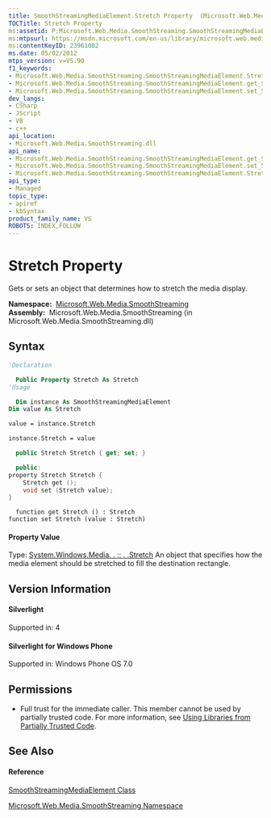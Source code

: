 ```yaml
---
title: SmoothStreamingMediaElement.Stretch Property  (Microsoft.Web.Media.SmoothStreaming)
TOCTitle: Stretch Property
ms:assetid: P:Microsoft.Web.Media.SmoothStreaming.SmoothStreamingMediaElement.Stretch
ms:mtpsurl: https://msdn.microsoft.com/en-us/library/microsoft.web.media.smoothstreaming.smoothstreamingmediaelement.stretch(v=VS.90)
ms:contentKeyID: 23961082
ms.date: 05/02/2012
mtps_version: v=VS.90
f1_keywords:
- Microsoft.Web.Media.SmoothStreaming.SmoothStreamingMediaElement.Stretch
- Microsoft.Web.Media.SmoothStreaming.SmoothStreamingMediaElement.get_Stretch
- Microsoft.Web.Media.SmoothStreaming.SmoothStreamingMediaElement.set_Stretch
dev_langs:
- CSharp
- JScript
- VB
- c++
api_location:
- Microsoft.Web.Media.SmoothStreaming.dll
api_name:
- Microsoft.Web.Media.SmoothStreaming.SmoothStreamingMediaElement.get_Stretch
- Microsoft.Web.Media.SmoothStreaming.SmoothStreamingMediaElement.set_Stretch
- Microsoft.Web.Media.SmoothStreaming.SmoothStreamingMediaElement.Stretch
api_type:
- Managed
topic_type:
- apiref
- kbSyntax
product_family_name: VS
ROBOTS: INDEX,FOLLOW
---
```


# Stretch Property

Gets or sets an object that determines how to stretch the media display.

**Namespace:**  [Microsoft.Web.Media.SmoothStreaming](microsoft-web-media-smoothstreaming-namespace_1.md)  
**Assembly:**  Microsoft.Web.Media.SmoothStreaming (in Microsoft.Web.Media.SmoothStreaming.dll)

## Syntax

``` vb
'Declaration

  Public Property Stretch As Stretch
'Usage

  Dim instance As SmoothStreamingMediaElement
Dim value As Stretch

value = instance.Stretch

instance.Stretch = value
```

``` csharp
  public Stretch Stretch { get; set; }
```

``` c++
  public:
property Stretch Stretch {
    Stretch get ();
    void set (Stretch value);
}
```

``` jscript
  function get Stretch () : Stretch
function set Stretch (value : Stretch)
```

#### Property Value

Type: [System.Windows.Media. . :: . .Stretch](https://msdn.microsoft.com/en-us/library/ms635549\(v=vs.90\))  
An object that specifies how the media element should be stretched to fill the destination rectangle.  

## Version Information

#### Silverlight

Supported in: 4  

#### Silverlight for Windows Phone

Supported in: Windows Phone OS 7.0  

## Permissions

  - Full trust for the immediate caller. This member cannot be used by partially trusted code. For more information, see [Using Libraries from Partially Trusted Code](https://msdn.microsoft.com/en-us/library/8skskf63\(v=vs.90\)).

## See Also

#### Reference

[SmoothStreamingMediaElement Class](smoothstreamingmediaelement-class-microsoft-web-media-smoothstreaming_1.md)

[Microsoft.Web.Media.SmoothStreaming Namespace](microsoft-web-media-smoothstreaming-namespace_1.md)

